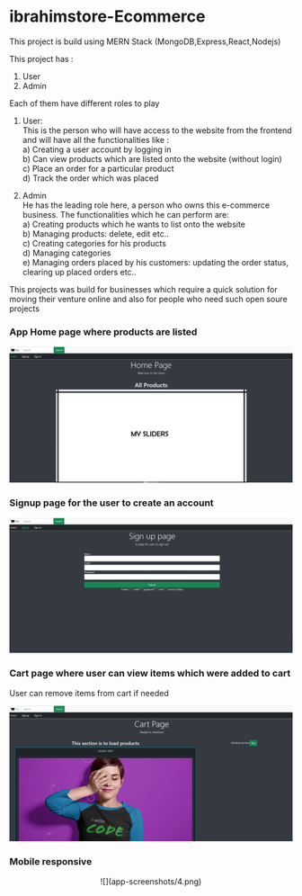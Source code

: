 # ibrahimstore-Ecommerce

This project is build using MERN Stack (MongoDB,Express,React,Nodejs)

This project has :
1. User
2. Admin 

Each of them have different roles to play 
1. User:<br />
This is the person who will have access to the website from the frontend and will have all the functionalities like :<br />
a) Creating a user account by logging in <br />
b) Can view products which are listed onto the website (without login)<br />
c) Place an order for a particular product<br />
d) Track the order which was placed <br />

2. Admin<br />
He has the leading role here, a person who owns this e-commerce business. The functionalities which he can perform are:<br />
a) Creating products which he wants to list onto the website<br />
b) Managing products: delete, edit etc..<br />
c) Creating categories for his products<br />
d) Managing categories <br />
e) Managing orders placed by his customers: updating the order status, clearing up placed orders etc..<br />

This projects was build for businesses which require a quick solution for moving their venture online and also for people who need such open soure projects <br />

### App Home page where products are listed

![](app-screenshots/1.png)


### Signup page for the user to create an account

![](app-screenshots/2.png)


### Cart page where user can view items which were added to cart
User can remove items from cart if needed

![](app-screenshots/3.png)


### Mobile responsive
<p align="center">
![](app-screenshots/4.png)
</p>

